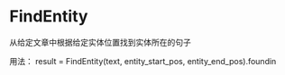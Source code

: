 # FindEntity
从给定文章中根据给定实体位置找到实体所在的句子

用法：
    result = FindEntity(text, entity_start_pos, entity_end_pos).foundin
